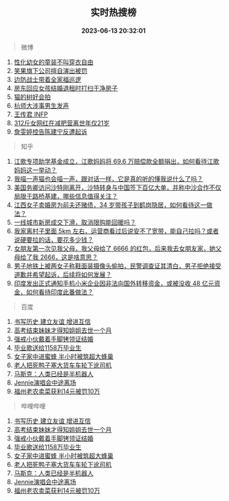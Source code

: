 <div align="center"><h2>实时热搜榜</h2><h4>2023-06-13 20:32:01</h4></div>

> 微博  

1. [性化幼女的童装不叫穿衣自由](https://s.weibo.com/weibo?q=%E6%80%A7%E5%8C%96%E5%B9%BC%E5%A5%B3%E7%9A%84%E7%AB%A5%E8%A3%85%E4%B8%8D%E5%8F%AB%E7%A9%BF%E8%A1%A3%E8%87%AA%E7%94%B1&t=31&band_rank=1&Refer=top)<br />
2. [笑果旗下公司擅自演出被罚](https://s.weibo.com/weibo?q=%23%E7%AC%91%E6%9E%9C%E6%97%97%E4%B8%8B%E5%85%AC%E5%8F%B8%E6%93%85%E8%87%AA%E6%BC%94%E5%87%BA%E8%A2%AB%E7%BD%9A%23&t=31&band_rank=2&Refer=top)<br />
3. [边防战士带着全家福巡逻](https://s.weibo.com/weibo?q=%23%E8%BE%B9%E9%98%B2%E6%88%98%E5%A3%AB%E5%B8%A6%E7%9D%80%E5%85%A8%E5%AE%B6%E7%A6%8F%E5%B7%A1%E9%80%BB%23&t=31&band_rank=3&Refer=top)<br />
4. [房东回应女孩结婚退租时打扫干净房子](https://s.weibo.com/weibo?q=%23%E6%88%BF%E4%B8%9C%E5%9B%9E%E5%BA%94%E5%A5%B3%E5%AD%A9%E7%BB%93%E5%A9%9A%E9%80%80%E7%A7%9F%E6%97%B6%E6%89%93%E6%89%AB%E5%B9%B2%E5%87%80%E6%88%BF%E5%AD%90%23&t=31&band_rank=4&Refer=top)<br />
5. [猫的树好会拍](https://s.weibo.com/weibo?q=%E7%8C%AB%E7%9A%84%E6%A0%91%E5%A5%BD%E4%BC%9A%E6%8B%8D&t=31&band_rank=5&Refer=top)<br />
6. [杭师大涉事男生发声](https://s.weibo.com/weibo?q=%23%E6%9D%AD%E5%B8%88%E5%A4%A7%E6%B6%89%E4%BA%8B%E7%94%B7%E7%94%9F%E5%8F%91%E5%A3%B0%23&t=31&band_rank=6&Refer=top)<br />
7. [王传君 INFP](https://s.weibo.com/weibo?q=%E7%8E%8B%E4%BC%A0%E5%90%9B%20INFP&t=31&band_rank=7&Refer=top)<br />
8. [312斤女网红在减肥营离世年仅21岁](https://s.weibo.com/weibo?q=%23312%E6%96%A4%E5%A5%B3%E7%BD%91%E7%BA%A2%E5%9C%A8%E5%87%8F%E8%82%A5%E8%90%A5%E7%A6%BB%E4%B8%96%E5%B9%B4%E4%BB%8521%E5%B2%81%23&t=31&band_rank=8&Refer=top)<br />
9. [詹雯婷控告陈建宁反遭起诉](https://s.weibo.com/weibo?q=%23%E8%A9%B9%E9%9B%AF%E5%A9%B7%E6%8E%A7%E5%91%8A%E9%99%88%E5%BB%BA%E5%AE%81%E5%8F%8D%E9%81%AD%E8%B5%B7%E8%AF%89%23&t=31&band_rank=9&Refer=top)<br />

> 知乎  

1. [江歌专项助学基金成立，江歌妈妈将 69.6 万赔偿款全额捐出，如何看待江歌妈妈这一举动？](https://www.zhihu.com/question/606138539)<br />
2. [我喵一声猫也会喵一声，跟对话一样，它是真的听的懂我说什么了吗？](https://www.zhihu.com/question/604083219)<br />
3. [美国务卿访问沙特刚离开，沙特转身与中国签下百亿大单，并称中沙合作不仅局限于路桥基建，哪些信息值得关注？](https://www.zhihu.com/question/606359019)<br />
4. [江西女子卖婚房为前夫还赌债，34 岁带孩子到鹤岗隐居，如何看待这一做法？](https://www.zhihu.com/question/606325930)<br />
5. [一线城市新房成交下滑，取消限购能回暖吗？](https://www.zhihu.com/theater/25765)<br />
6. [我家离村子里面 5km 左右，运营商看过后说安不了宽带，能自己拉吗？或者说硬要拉的话，要花多少钱？](https://www.zhihu.com/question/597026273)<br />
7. [女朋友第一次见我父母，我父母给了 6666 的红包，后来我去女朋友家，她父母给了我 2666，这是啥意思？](https://www.zhihu.com/question/606116935)<br />
8. [男子地铁上被两女子称鞋面装摄像头偷拍，民警调查证其清白，男子拒绝接受道歉并希望起诉，后续将如何发展？](https://www.zhihu.com/question/606317343)<br />
9. [印度发出正式通知手机小米企业因非法向国外转移资金，或被没收 48 亿元资金，如何看待印度此番做法？](https://www.zhihu.com/question/606367251)<br />

> 百度  

1. [书写历史 建立友谊 增进互信](https://www.baidu.com/s?wd=%E4%B9%A6%E5%86%99%E5%8E%86%E5%8F%B2+%E5%BB%BA%E7%AB%8B%E5%8F%8B%E8%B0%8A+%E5%A2%9E%E8%BF%9B%E4%BA%92%E4%BF%A1&sa=fyb_news&rsv_dl=fyb_news)<br />
2. [高考结束妹妹才得知姐姐去世一个月](https://www.baidu.com/s?wd=%E9%AB%98%E8%80%83%E7%BB%93%E6%9D%9F%E5%A6%B9%E5%A6%B9%E6%89%8D%E5%BE%97%E7%9F%A5%E5%A7%90%E5%A7%90%E5%8E%BB%E4%B8%96%E4%B8%80%E4%B8%AA%E6%9C%88&sa=fyb_news&rsv_dl=fyb_news)<br />
3. [强戒小伙戴着手脚铐领证结婚](https://www.baidu.com/s?wd=%E5%BC%BA%E6%88%92%E5%B0%8F%E4%BC%99%E6%88%B4%E7%9D%80%E6%89%8B%E8%84%9A%E9%93%90%E9%A2%86%E8%AF%81%E7%BB%93%E5%A9%9A&sa=fyb_news&rsv_dl=fyb_news)<br />
4. [毕业歌送给1158万毕业生](https://www.baidu.com/s?wd=%E6%AF%95%E4%B8%9A%E6%AD%8C%E9%80%81%E7%BB%991158%E4%B8%87%E6%AF%95%E4%B8%9A%E7%94%9F&sa=fyb_news&rsv_dl=fyb_news)<br />
5. [女子家中进蜜蜂 半小时被筑超大蜂巢](https://www.baidu.com/s?wd=%E5%A5%B3%E5%AD%90%E5%AE%B6%E4%B8%AD%E8%BF%9B%E8%9C%9C%E8%9C%82+%E5%8D%8A%E5%B0%8F%E6%97%B6%E8%A2%AB%E7%AD%91%E8%B6%85%E5%A4%A7%E8%9C%82%E5%B7%A2&sa=fyb_news&rsv_dl=fyb_news)<br />
6. [老人把死鸭子塞大货车车轮下讹司机](https://www.baidu.com/s?wd=%E8%80%81%E4%BA%BA%E6%8A%8A%E6%AD%BB%E9%B8%AD%E5%AD%90%E5%A1%9E%E5%A4%A7%E8%B4%A7%E8%BD%A6%E8%BD%A6%E8%BD%AE%E4%B8%8B%E8%AE%B9%E5%8F%B8%E6%9C%BA&sa=fyb_news&rsv_dl=fyb_news)<br />
7. [马斯克：人类已经是半机器人](https://www.baidu.com/s?wd=%E9%A9%AC%E6%96%AF%E5%85%8B%EF%BC%9A%E4%BA%BA%E7%B1%BB%E5%B7%B2%E7%BB%8F%E6%98%AF%E5%8D%8A%E6%9C%BA%E5%99%A8%E4%BA%BA&sa=fyb_news&rsv_dl=fyb_news)<br />
8. [Jennie演唱会中途离场](https://www.baidu.com/s?wd=Jennie%E6%BC%94%E5%94%B1%E4%BC%9A%E4%B8%AD%E9%80%94%E7%A6%BB%E5%9C%BA&sa=fyb_news&rsv_dl=fyb_news)<br />
9. [福州老农卖菜获利14元被罚10万](https://www.baidu.com/s?wd=%E7%A6%8F%E5%B7%9E%E8%80%81%E5%86%9C%E5%8D%96%E8%8F%9C%E8%8E%B7%E5%88%A914%E5%85%83%E8%A2%AB%E7%BD%9A10%E4%B8%87&sa=fyb_news&rsv_dl=fyb_news)<br />

> 哔哩哔哩  

1. [书写历史 建立友谊 增进互信](https://www.baidu.com/s?wd=%E4%B9%A6%E5%86%99%E5%8E%86%E5%8F%B2+%E5%BB%BA%E7%AB%8B%E5%8F%8B%E8%B0%8A+%E5%A2%9E%E8%BF%9B%E4%BA%92%E4%BF%A1&sa=fyb_news&rsv_dl=fyb_news)<br />
2. [高考结束妹妹才得知姐姐去世一个月](https://www.baidu.com/s?wd=%E9%AB%98%E8%80%83%E7%BB%93%E6%9D%9F%E5%A6%B9%E5%A6%B9%E6%89%8D%E5%BE%97%E7%9F%A5%E5%A7%90%E5%A7%90%E5%8E%BB%E4%B8%96%E4%B8%80%E4%B8%AA%E6%9C%88&sa=fyb_news&rsv_dl=fyb_news)<br />
3. [强戒小伙戴着手脚铐领证结婚](https://www.baidu.com/s?wd=%E5%BC%BA%E6%88%92%E5%B0%8F%E4%BC%99%E6%88%B4%E7%9D%80%E6%89%8B%E8%84%9A%E9%93%90%E9%A2%86%E8%AF%81%E7%BB%93%E5%A9%9A&sa=fyb_news&rsv_dl=fyb_news)<br />
4. [毕业歌送给1158万毕业生](https://www.baidu.com/s?wd=%E6%AF%95%E4%B8%9A%E6%AD%8C%E9%80%81%E7%BB%991158%E4%B8%87%E6%AF%95%E4%B8%9A%E7%94%9F&sa=fyb_news&rsv_dl=fyb_news)<br />
5. [女子家中进蜜蜂 半小时被筑超大蜂巢](https://www.baidu.com/s?wd=%E5%A5%B3%E5%AD%90%E5%AE%B6%E4%B8%AD%E8%BF%9B%E8%9C%9C%E8%9C%82+%E5%8D%8A%E5%B0%8F%E6%97%B6%E8%A2%AB%E7%AD%91%E8%B6%85%E5%A4%A7%E8%9C%82%E5%B7%A2&sa=fyb_news&rsv_dl=fyb_news)<br />
6. [老人把死鸭子塞大货车车轮下讹司机](https://www.baidu.com/s?wd=%E8%80%81%E4%BA%BA%E6%8A%8A%E6%AD%BB%E9%B8%AD%E5%AD%90%E5%A1%9E%E5%A4%A7%E8%B4%A7%E8%BD%A6%E8%BD%A6%E8%BD%AE%E4%B8%8B%E8%AE%B9%E5%8F%B8%E6%9C%BA&sa=fyb_news&rsv_dl=fyb_news)<br />
7. [马斯克：人类已经是半机器人](https://www.baidu.com/s?wd=%E9%A9%AC%E6%96%AF%E5%85%8B%EF%BC%9A%E4%BA%BA%E7%B1%BB%E5%B7%B2%E7%BB%8F%E6%98%AF%E5%8D%8A%E6%9C%BA%E5%99%A8%E4%BA%BA&sa=fyb_news&rsv_dl=fyb_news)<br />
8. [Jennie演唱会中途离场](https://www.baidu.com/s?wd=Jennie%E6%BC%94%E5%94%B1%E4%BC%9A%E4%B8%AD%E9%80%94%E7%A6%BB%E5%9C%BA&sa=fyb_news&rsv_dl=fyb_news)<br />
9. [福州老农卖菜获利14元被罚10万](https://www.baidu.com/s?wd=%E7%A6%8F%E5%B7%9E%E8%80%81%E5%86%9C%E5%8D%96%E8%8F%9C%E8%8E%B7%E5%88%A914%E5%85%83%E8%A2%AB%E7%BD%9A10%E4%B8%87&sa=fyb_news&rsv_dl=fyb_news)<br />
